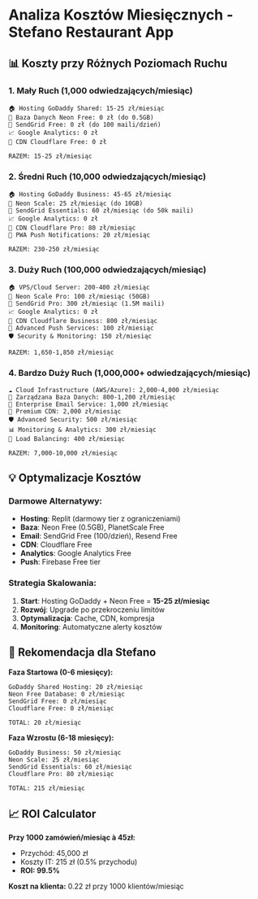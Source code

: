 # Analiza Kosztów Miesięcznych - Stefano Restaurant App

## 📊 Koszty przy Różnych Poziomach Ruchu

### 1. **Mały Ruch (1,000 odwiedzających/miesiąc)**
```
🏠 Hosting GoDaddy Shared: 15-25 zł/miesiąc
💾 Baza Danych Neon Free: 0 zł (do 0.5GB)
📧 SendGrid Free: 0 zł (do 100 maili/dzień)
📈 Google Analytics: 0 zł
🔄 CDN Cloudflare Free: 0 zł

RAZEM: 15-25 zł/miesiąc
```

### 2. **Średni Ruch (10,000 odwiedzających/miesiąc)**
```
🏠 Hosting GoDaddy Business: 45-65 zł/miesiąc
💾 Neon Scale: 25 zł/miesiąc (do 10GB)
📧 SendGrid Essentials: 60 zł/miesiąc (do 50k maili)
📈 Google Analytics: 0 zł
🔄 CDN Cloudflare Pro: 80 zł/miesiąc
📱 PWA Push Notifications: 20 zł/miesiąc

RAZEM: 230-250 zł/miesiąc
```

### 3. **Duży Ruch (100,000 odwiedzających/miesiąc)** 
```
🏠 VPS/Cloud Server: 200-400 zł/miesiąc
💾 Neon Scale Pro: 100 zł/miesiąc (50GB)
📧 SendGrid Pro: 300 zł/miesiąc (1.5M maili)
📈 Google Analytics: 0 zł
🔄 CDN Cloudflare Business: 800 zł/miesiąc
📱 Advanced Push Services: 100 zł/miesiąc
🛡️ Security & Monitoring: 150 zł/miesiąc

RAZEM: 1,650-1,850 zł/miesiąc
```

### 4. **Bardzo Duży Ruch (1,000,000+ odwiedzających/miesiąc)**
```
☁️ Cloud Infrastructure (AWS/Azure): 2,000-4,000 zł/miesiąc
💾 Zarządzana Baza Danych: 800-1,200 zł/miesiąc
📧 Enterprise Email Service: 1,000 zł/miesiąc
🔄 Premium CDN: 2,000 zł/miesiąc
🛡️ Advanced Security: 500 zł/miesiąc
📊 Monitoring & Analytics: 300 zł/miesiąc
🚀 Load Balancing: 400 zł/miesiąc

RAZEM: 7,000-10,000 zł/miesiąc
```

## 💡 Optymalizacje Kosztów

### **Darmowe Alternatywy:**
- **Hosting**: Replit (darmowy tier z ograniczeniami)
- **Baza**: Neon Free (0.5GB), PlanetScale Free
- **Email**: SendGrid Free (100/dzień), Resend Free
- **CDN**: Cloudflare Free
- **Analytics**: Google Analytics Free
- **Push**: Firebase Free tier

### **Strategia Skalowania:**
1. **Start**: Hosting GoDaddy + Neon Free = **15-25 zł/miesiąc**
2. **Rozwój**: Upgrade po przekroczeniu limitów
3. **Optymalizacja**: Cache, CDN, kompresja
4. **Monitoring**: Automatyczne alerty kosztów

## 🎯 Rekomendacja dla Stefano

**Faza Startowa (0-6 miesięcy):**
```
GoDaddy Shared Hosting: 20 zł/miesiąc
Neon Free Database: 0 zł/miesiąc
SendGrid Free: 0 zł/miesiąc
Cloudflare Free: 0 zł/miesiąc

TOTAL: 20 zł/miesiąc
```

**Faza Wzrostu (6-18 miesięcy):**
```
GoDaddy Business: 50 zł/miesiąc
Neon Scale: 25 zł/miesiąc
SendGrid Essentials: 60 zł/miesiąc
Cloudflare Pro: 80 zł/miesiąc

TOTAL: 215 zł/miesiąc
```

## 📈 ROI Calculator

**Przy 1000 zamówień/miesiąc à 45zł:**
- Przychód: 45,000 zł
- Koszty IT: 215 zł (0.5% przychodu)
- **ROI: 99.5%**

**Koszt na klienta:** 0.22 zł przy 1000 klientów/miesiąc
